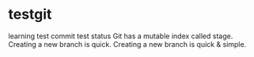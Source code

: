 # testgit
learning
test commit
test status
Git has a mutable index called stage.
Creating a new branch is quick.
Creating a new branch is quick & simple.